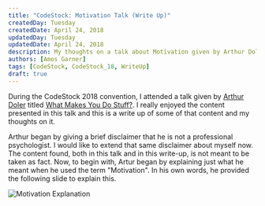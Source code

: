 ```yaml
---
title: "CodeStock: Motivation Talk (Write Up)"
createdDay: Tuesday
createdDate: April 24, 2018
updatedDay: Tuesday
updatedDate: April 24, 2018
description: My thoughts on a talk about Motivation given by Arthur Doler.
authors: [Amos Garner]
tags: [CodeStock, CodeStock_18, WriteUp]
draft: true
---
```

During the CodeStock 2018 convention, I attended a talk given by [Arthur Doler](https://arthurdoler.com/) titled [What Makes You Do Stuff?](https://www.slideshare.net/arthurdoler/what-makes-you-do-stuff-the-psychology-of-motivation-codestock-2018-94464280). I really enjoyed the content presented in this talk and this is a write up of some of that content and my thoughts on it.

Arthur began by giving a brief disclaimer that he is not a professional psychologist. I would like to extend that same disclaimer about myself now.    The content found, both in this talk and in this write-up, is not meant to be taken as fact. Now, to begin with, Artur began by explaining just what he meant when he used the term "Motivation". In his own words, he provided the following slide to explain this.

![Motivation Explanation](/resources/blog/Codestock-Motivation-Talk/Motivation_SS_1.png)

